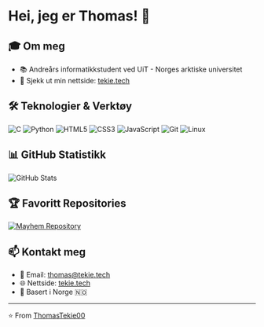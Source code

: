 # Hei, jeg er Thomas! 👋

## 🎓 Om meg
- 📚 Andreårs informatikkstudent ved UiT - Norges arktiske universitet
- 🔗 Sjekk ut min nettside: [tekie.tech](https://tekie.tech)

## 🛠️ Teknologier & Verktøy

![C](https://img.shields.io/badge/C-00599C?style=for-the-badge&logo=c&logoColor=white)
![Python](https://img.shields.io/badge/Python-3776AB?style=for-the-badge&logo=python&logoColor=white)
![HTML5](https://img.shields.io/badge/HTML5-E34F26?style=for-the-badge&logo=html5&logoColor=white)
![CSS3](https://img.shields.io/badge/CSS3-1572B6?style=for-the-badge&logo=css3&logoColor=white)
![JavaScript](https://img.shields.io/badge/JavaScript-F7DF1E?style=for-the-badge&logo=javascript&logoColor=black)
![Git](https://img.shields.io/badge/Git-F05032?style=for-the-badge&logo=git&logoColor=white)
![Linux](https://img.shields.io/badge/Linux-FCC624?style=for-the-badge&logo=linux&logoColor=black)

## 📊 GitHub Statistikk

<img src="https://github-readme-stats.vercel.app/api?username=ThomasTekie00&show_icons=true&theme=dark&count_private=true&cache_seconds=1800" alt="GitHub Stats" />

## 🏆 Favoritt Repositories

<a href="https://github.com/ThomasTekie00/mayhem">
  <img src="https://github-readme-stats.vercel.app/api/pin/?username=ThomasTekie00&repo=mayhem&theme=dark&cache_seconds=1800" alt="Mayhem Repository" />
</a>

## 📫 Kontakt meg

- 📧 Email: thomas@tekie.tech
- 🌐 Nettside: [tekie.tech](https://tekie.tech)
- 📍 Basert i Norge 🇳🇴

---

⭐️ From [ThomasTekie00](https://github.com/ThomasTekie00)
